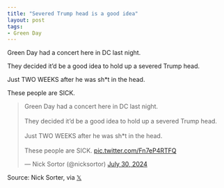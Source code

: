 ```yaml
---
title: "Severed Trump head is a good idea"
layout: post
tags:
- Green Day
---
```


Green Day had a concert here in DC last night.

They decided it’d be a good idea to hold up a severed Trump head.

Just TWO WEEKS after he was sh*t in the head.

These people are SICK.

<blockquote class="twitter-tweet"><p lang="en" dir="ltr">Green Day had a concert here in DC last night.<br><br>They decided it’d be a good idea to hold up a severed Trump head.<br><br>Just TWO WEEKS after he was sh*t in the head.<br><br>These people are SICK. <a href="https://t.co/Fn7eP4RTFQ">pic.twitter.com/Fn7eP4RTFQ</a></p>&mdash; Nick Sortor (@nicksortor) <a href="https://twitter.com/nicksortor/status/1818292038439207075?ref_src=twsrc%5Etfw">July 30, 2024</a></blockquote> <script async src="https://platform.twitter.com/widgets.js" charset="utf-8"></script>

Source: Nick Sorter, via [𝕏](https://x.com)
